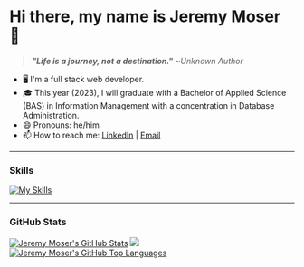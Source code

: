 # Hi there, my name is Jeremy Moser 👋
> ***"Life is a journey, not a destination."*** *~Unknown Author*

- 🖥️ I'm a full stack web developer.
- :mortar_board: This year (2023), I will graduate with a Bachelor of Applied Science (BAS) in Information Management with a concentration in Database Administration.
- 😄 Pronouns: he/him
- 📫 How to reach me: [LinkedIn](https://www.linkedin.com/in/jeremy-moser-6839a7211 " Jeremy Moser's LinkedIn Profile ") | [Email](mailto:jeremygmoser@icloud.com " Email Jeremy Moser ")

---
### Skills
[![My Skills](https://skillicons.dev/icons?i=html,css,js,bootstrap,react,php,dotnet,py,mysql,vscode)](https://skillicons.dev)

---
### GitHub Stats
<a href="http://www.github.com/jeremymoser" title=" Jeremy Moser's GitHub Stats "><img src="https://github-readme-stats-jx7z.vercel.app/api?username=jeremymoser&show_icons=true&hide=&count_private=true&title_color=22c55e&text_color=ffffff&icon_color=facc15&bg_color=1c1917&hide_border=true&show_icons=true" alt=" Jeremy Moser's GitHub Stats " /></a>
<a href="http://www.github.com/jeremymoser" title=" Jeremy Moser's GitHub Current Streak "><img src="https://github-readme-streak-stats.herokuapp.com/?user=jeremymoser&stroke=ffffff&background=1c1917&ring=22c55e&fire=22c55e&currStreakNum=ffffff&currStreakLabel=22c55e&sideNums=ffffff&sideLabels=ffffff&dates=ffffff&hide_border=true" /></a>
<a href="https://github.com/jeremymoser" title=" JEremy Moser's GitHub Stats "><img src="https://github-readme-stats-jx7z.vercel.app/api/top-langs/?username=jeremymoser&langs_count=10&title_color=22c55e&text_color=ffffff&icon_color=facc15&bg_color=1c1917&hide_border=true&locale=en&custom_title=Top%20%Languages" alt="Jeremy Moser's GitHub Top Languages " /></a>
